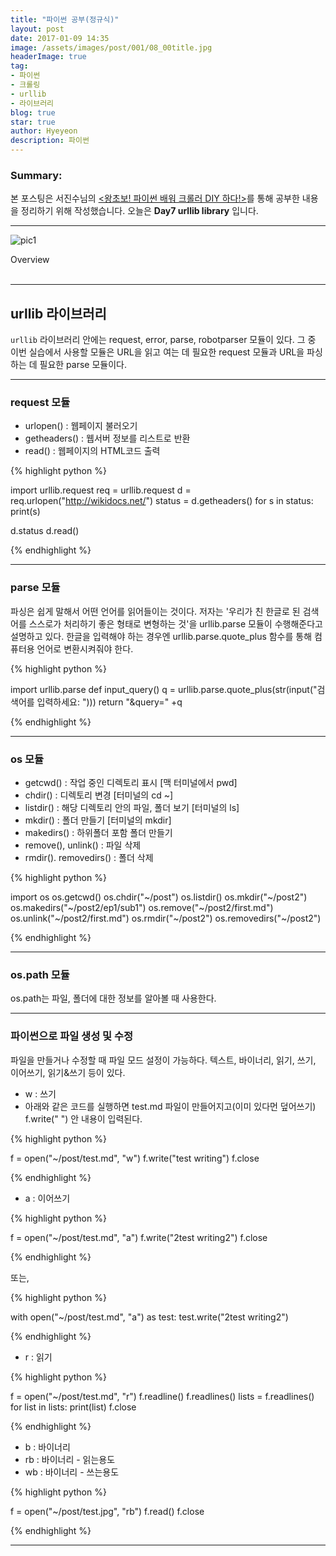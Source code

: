 ```yaml
---
title: "파이썬 공부(정규식)"
layout: post
date: 2017-01-09 14:35
image: /assets/images/post/001/08_00title.jpg
headerImage: true
tag:
- 파이썬
- 크롤링
- urllib
- 라이브러리
blog: true
star: true
author: Hyeyeon
description: 파이썬
---
```


### Summary:

본 포스팅은 서진수님의 [<왕초보! 파이썬 배워 크롤러 DIY 하다!>](https://www.kyobobook.co.kr/product/detailViewKor.laf?mallGb=KOR&ejkGb=KOR&barcode=9791195484720&orderClick=JAj)를 통해 공부한 내용을 정리하기 위해 작성했습니다. 오늘은 **Day7 urllib library** 입니다.

---

![pic1](/assets/images/post/001/10_01.png)
<figcaption class="caption">Overview</figcaption>

<br>

---

## urllib 라이브러리

`urllib` 라이브러리 안에는 request, error, parse, robotparser 모듈이 있다. 그 중 이번 실습에서 사용할 모듈은 URL을 읽고 여는 데 필요한 request 모듈과 URL을 파싱하는 데 필요한 parse 모듈이다.

---

### request 모듈

* urlopen() : 웹페이지 불러오기
* getheaders() : 웹서버 정보를 리스트로 반환
* read() : 웹페이지의 HTML코드 출력

{% highlight python %}

import urllib.request
req = urllib.request
d = req.urlopen("http://wikidocs.net/")
status = d.getheaders()
for s in status:
    print(s)

d.status
d.read()

{% endhighlight %}


---

### parse 모듈

파싱은 쉽게 말해서 어떤 언어를 읽어들이는 것이다. 저자는 '우리가 친 한글로 된 검색어를 스스로가 처리하기 좋은 형태로 변형하는 것'을 urllib.parse 모듈이 수행해준다고 설명하고 있다. 한글을 입력해야 하는 경우엔 urllib.parse.quote_plus 함수를 통해 컴퓨터용 언어로 변환시켜줘야 한다.

{% highlight python %}

import urllib.parse
def input_query()
    q = urllib.parse.quote_plus(str(input("검색어를 입력하세요: ")))
    return "&query=" +q

{% endhighlight %}


---

### os 모듈

* getcwd() : 작업 중인 디렉토리 표시 [맥 터미널에서 pwd]
* chdir() : 디렉토리 변경 [터미널의 cd ~]
* listdir() : 해당 디렉토리 안의 파일, 폴더 보기 [터미널의 ls]
* mkdir() : 폴더 만들기 [터미널의 mkdir]
* makedirs() : 하위폴더 포함 폴더 만들기
* remove(), unlink() : 파일 삭제
* rmdir(). removedirs() : 폴더 삭제

{% highlight python %}

import os
os.getcwd()
os.chdir("~/post")
os.listdir()
os.mkdir("~/post2")
os.makedirs("~/post2/ep1/sub1")
os.remove("~/post2/first.md")
os.unlink("~/post2/first.md")
os.rmdir("~/post2")
os.removedirs("~/post2")

{% endhighlight %}

---

### os.path 모듈

os.path는 파일, 폴더에 대한 정보를 알아볼 때 사용한다.

---

### 파이썬으로 파일 생성 및 수정

파일을 만들거나 수정할 때 파일 모드 설정이 가능하다. 텍스트, 바이너리, 읽기, 쓰기, 이어쓰기, 읽기&쓰기 등이 있다.

* w : 쓰기
* 아래와 같은 코드를 실행하면 test.md 파일이 만들어지고(이미 있다먼 덮어쓰기) f.write(" ") 안 내용이 입력된다.

{% highlight python %}

f = open("~/post/test.md", "w")
f.write("test writing")
f.close

{% endhighlight %}

* a : 이어쓰기

{% highlight python %}

f = open("~/post/test.md", "a")
f.write("2test writing2")
f.close

{% endhighlight %}

또는,

{% highlight python %}

with open("~/post/test.md", "a") as test:
    test.write("2test writing2")

{% endhighlight %}

* r : 읽기

{% highlight python %}

f = open("~/post/test.md", "r")
f.readline()
f.readlines()
lists = f.readlines()
  for list in lists:
    print(list)
f.close

{% endhighlight %}

* b : 바이너리
* rb : 바이너리 - 읽는용도
* wb : 바이너리 - 쓰는용도

{% highlight python %}

f = open("~/post/test.jpg", "rb")
f.read()
f.close

{% endhighlight %}



---
